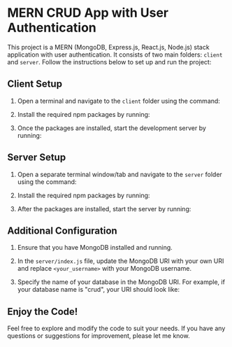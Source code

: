 # MERN CRUD App with User Authentication

This project is a MERN (MongoDB, Express.js, React.js, Node.js) stack application with user authentication. It consists of two main folders: `client` and `server`. Follow the instructions below to set up and run the project:

## Client Setup

1. Open a terminal and navigate to the `client` folder using the command:


2. Install the required npm packages by running:


3. Once the packages are installed, start the development server by running:



## Server Setup

1. Open a separate terminal window/tab and navigate to the `server` folder using the command:

2. Install the required npm packages by running:

3. After the packages are installed, start the server by running:

## Additional Configuration

1. Ensure that you have MongoDB installed and running.

2. In the `server/index.js` file, update the MongoDB URI with your own URI and replace `<your_username>` with your MongoDB username.

3. Specify the name of your database in the MongoDB URI. For example, if your database name is "crud", your URI should look like:

## Enjoy the Code!

Feel free to explore and modify the code to suit your needs. If you have any questions or suggestions for improvement, please let me know.
